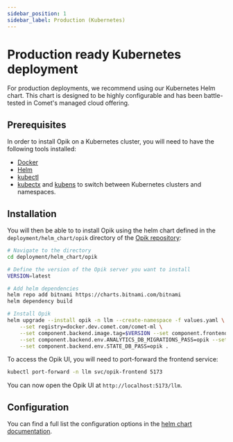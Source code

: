 ```yaml
---
sidebar_position: 1
sidebar_label: Production (Kubernetes)
---
```


# Production ready Kubernetes deployment

For production deployments, we recommend using our Kubernetes Helm chart. This chart is designed to be highly configurable and has been battle-tested in Comet's managed cloud offering.

## Prerequisites

In order to install Opik on a Kubernetes cluster, you will need to have the following tools installed:

- [Docker](https://www.docker.com/)
- [Helm](https://helm.sh/)
- [kubectl](https://kubernetes.io/docs/tasks/tools/)
- [kubectx](https://github.com/ahmetb/kubectx) and [kubens](https://github.com/ahmetb/kubectx) to switch between Kubernetes clusters and namespaces.

## Installation

You will then be able to to install Opik using the helm chart defined in the `deployment/helm_chart/opik` directory of the [Opik repository](https://github.com/comet-ml/opik):

```bash
# Navigate to the directory
cd deployment/helm_chart/opik

# Define the version of the Opik server you want to install
VERSION=latest

# Add helm dependencies
helm repo add bitnami https://charts.bitnami.com/bitnami
helm dependency build

# Install Opik
helm upgrade --install opik -n llm --create-namespace -f values.yaml \
    --set registry=docker.dev.comet.com/comet-ml \
    --set component.backend.image.tag=$VERSION --set component.frontend.image.tag=$VERSION-os \
    --set component.backend.env.ANALYTICS_DB_MIGRATIONS_PASS=opik --set component.backend.env.ANALYTICS_DB_PASS=opik \
    --set component.backend.env.STATE_DB_PASS=opik .
```

To access the Opik UI, you will need to port-forward the frontend service:

```bash
kubectl port-forward -n llm svc/opik-frontend 5173
```

You can now open the Opik UI at `http://localhost:5173/llm`.

## Configuration

You can find a full list the configuration options in the [helm chart documentation](https://github.com/comet-ml/opik/tree/main/deployment/helm_chart/opik).
